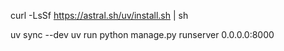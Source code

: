 
curl -LsSf https://astral.sh/uv/install.sh | sh

uv sync --dev
uv run python manage.py runserver 0.0.0.0:8000
